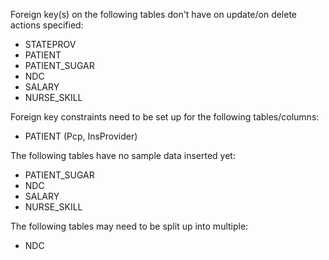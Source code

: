Foreign key(s) on the following tables don't have on update/on delete actions specified:
* STATEPROV
* PATIENT
* PATIENT_SUGAR
* NDC
* SALARY
* NURSE_SKILL

Foreign key constraints need to be set up for the following tables/columns:
* PATIENT (Pcp, InsProvider)

The following tables have no sample data inserted yet:
* PATIENT_SUGAR
* NDC
* SALARY
* NURSE_SKILL

The following tables may need to be split up into multiple:
* NDC